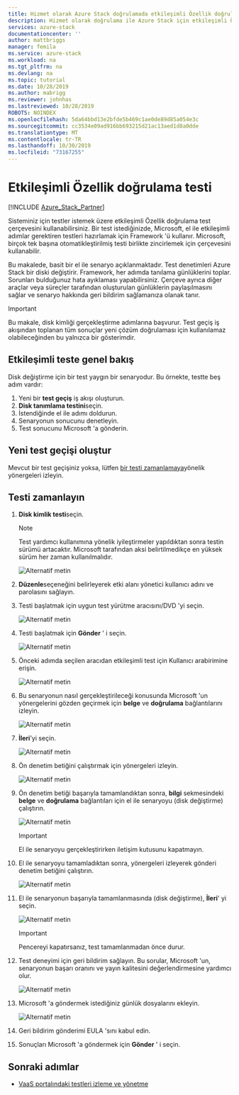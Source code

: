 ```yaml
---
title: Hizmet olarak Azure Stack doğrulamada etkileşimli Özellik doğrulama testi | Microsoft Docs
description: Hizmet olarak doğrulama ile Azure Stack için etkileşimli Özellik doğrulama testleri oluşturmayı öğrenin.
services: azure-stack
documentationcenter: ''
author: mattbriggs
manager: femila
ms.service: azure-stack
ms.workload: na
ms.tgt_pltfrm: na
ms.devlang: na
ms.topic: tutorial
ms.date: 10/28/2019
ms.author: mabrigg
ms.reviewer: johnhas
ms.lastreviewed: 10/28/2019
ROBOTS: NOINDEX
ms.openlocfilehash: 5da64bbd13e2bfde5b469c1ae0de89d85a054e3c
ms.sourcegitcommit: cc3534e09ad916bb693215d21ac13aed1d8a0dde
ms.translationtype: MT
ms.contentlocale: tr-TR
ms.lasthandoff: 10/30/2019
ms.locfileid: "73167255"
---
```

# <a name="interactive-feature-verification-testing"></a>Etkileşimli Özellik doğrulama testi  

[!INCLUDE [Azure_Stack_Partner](./includes/azure-stack-partner-appliesto.md)]

Sisteminiz için testler istemek üzere etkileşimli Özellik doğrulama test çerçevesini kullanabilirsiniz. Bir test istediğinizde, Microsoft, el ile etkileşimli adımlar gerektiren testleri hazırlamak için Framework 'ü kullanır. Microsoft, birçok tek başına otomatikleştirilmiş testi birlikte zincirlemek için çerçevesini kullanabilir.

Bu makalede, basit bir el ile senaryo açıklanmaktadır. Test denetimleri Azure Stack bir diski değiştirir. Framework, her adımda tanılama günlüklerini toplar. Sorunları bulduğunuz hata ayıklaması yapabilirsiniz. Çerçeve ayrıca diğer araçlar veya süreçler tarafından oluşturulan günlüklerin paylaşılmasını sağlar ve senaryo hakkında geri bildirim sağlamanıza olanak tanır.

> [!Important]  
> Bu makale, disk kimliği gerçekleştirme adımlarına başvurur. Test geçiş iş akışından toplanan tüm sonuçlar yeni çözüm doğrulaması için kullanılamaz olabileceğinden bu yalnızca bir gösterimdir.

## <a name="overview-of-interactive-testing"></a>Etkileşimli teste genel bakış

Disk değiştirme için bir test yaygın bir senaryodur. Bu örnekte, testte beş adım vardır:

1. Yeni bir **test geçiş** iş akışı oluşturun.
2. **Disk tanımlama testini**seçin.
3. İstendiğinde el ile adımı doldurun.
4. Senaryonun sonucunu denetleyin.
5. Test sonucunu Microsoft 'a gönderin.

## <a name="create-a-new-test-pass"></a>Yeni test geçişi oluştur

Mevcut bir test geçişiniz yoksa, lütfen [bir testi zamanlamaya](azure-stack-vaas-schedule-test-pass.md)yönelik yönergeleri izleyin.

## <a name="schedule-the-test"></a>Testi zamanlayın

1. **Disk kimlik testi**seçin.

    > [!Note]  
    > Test yardımcı kullanımına yönelik iyileştirmeler yapıldıktan sonra testin sürümü artacaktır. Microsoft tarafından aksi belirtilmedikçe en yüksek sürüm her zaman kullanılmalıdır.

    ![Alternatif metin](media/azure-stack-vaas-interactive-feature-verification/image4.png)

1. **Düzenle**seçeneğini belirleyerek etki alanı yönetici kullanıcı adını ve parolasını sağlayın.

1. Testi başlatmak için uygun test yürütme aracısını/DVD 'yi seçin.

    ![Alternatif metin](media/azure-stack-vaas-interactive-feature-verification/image5.png)

1. Testi başlatmak için **Gönder** ' i seçin.

    ![Alternatif metin](media/azure-stack-vaas-interactive-feature-verification/image6.png)

1. Önceki adımda seçilen aracıdan etkileşimli test için Kullanıcı arabirimine erişin.

    ![Alternatif metin](media/azure-stack-vaas-interactive-feature-verification/image8.png)

1. Bu senaryonun nasıl gerçekleştirileceği konusunda Microsoft 'un yönergelerini gözden geçirmek için **belge** ve **doğrulama** bağlantılarını izleyin.

    ![Alternatif metin](media/azure-stack-vaas-interactive-feature-verification/image9.png)

1. **İleri**’yi seçin.

    ![Alternatif metin](media/azure-stack-vaas-interactive-feature-verification/image10.png)

1. Ön denetim betiğini çalıştırmak için yönergeleri izleyin.

    ![Alternatif metin](media/azure-stack-vaas-interactive-feature-verification/image11.png)

1. Ön denetim betiği başarıyla tamamlandıktan sonra, **bilgi** sekmesindeki **belge** ve **doğrulama** bağlantıları için el ile senaryoyu (disk değiştirme) çalıştırın.

    ![Alternatif metin](media/azure-stack-vaas-interactive-feature-verification/image12.png)

    > [!Important]  
    > El ile senaryoyu gerçekleştirirken iletişim kutusunu kapatmayın.

1. El ile senaryoyu tamamladıktan sonra, yönergeleri izleyerek gönderi denetim betiğini çalıştırın.

    ![Alternatif metin](media/azure-stack-vaas-interactive-feature-verification/image13.png)

1. El ile senaryonun başarıyla tamamlanmasında (disk değiştirme), **İleri**' yi seçin.

    ![Alternatif metin](media/azure-stack-vaas-interactive-feature-verification/image14.png)

    > [!Important]  
    > Pencereyi kapatırsanız, test tamamlanmadan önce durur.

1. Test deneyimi için geri bildirim sağlayın. Bu sorular, Microsoft 'un, senaryonun başarı oranını ve yayın kalitesini değerlendirmesine yardımcı olur.

    ![Alternatif metin](media/azure-stack-vaas-interactive-feature-verification/image15.png)

1. Microsoft 'a göndermek istediğiniz günlük dosyalarını ekleyin.

    ![Alternatif metin](media/azure-stack-vaas-interactive-feature-verification/image16.png)

1. Geri bildirim gönderimi EULA 'sını kabul edin.

1. Sonuçları Microsoft 'a göndermek için **Gönder** ' i seçin.

## <a name="next-steps"></a>Sonraki adımlar

- [VaaS portalındaki testleri izleme ve yönetme](azure-stack-vaas-monitor-test.md)

